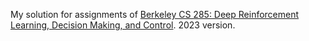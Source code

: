 My solution for assignments of [Berkeley CS 285: Deep Reinforcement Learning, Decision Making, and Control](http://rail.eecs.berkeley.edu/deeprlcourse/). 2023 version.

